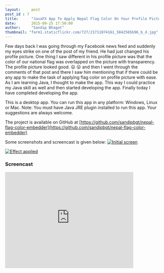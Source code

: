 ```yaml
---
layout:     post
post_id : 7
title:      "JavaFX App To Apply Nepal Flag Color On Your Profile Picture"
date:       2015-09-25 17:50:00
author:     "Sandip Bhagat"
thumbnail: "farm1.staticflickr.com/727/21711074161_5842565b96_b_d.jpg"
---
```


Few days back I was going through my Facebook news feed and suddenly my eyes strike on one of the post of my friend.
He had just changed his profile picture. One thing I saw different in his profile picture was that the color of our national flag was overlapped on the picture with transparency. The profile picture looked good. 😛 😛
and then I went through the comments of that post and there I saw him mentioning that if there could be any app to make the task of applying flag color on profile picture with ease. As I am learning Java, I thought to make the app. This way I could practice my Java skill as well and then started developing the app.
Finally today I have completed developing the app.

This is a desktop app. You can run this app in any platform: Windows, Linux or Mac.
Note: You must have Java JRE plugin installed to run this app.
Your suggestions are always welcome.

The project is available on GitHub at [https://github.com/sandipbgt/nepal-flag-color-embedder](https://github.com/sandipbgt/nepal-flag-color-embedder)

Some screenshots and screencast is given below:
[![Initial screen](https://farm1.staticflickr.com/727/21711074161_5842565b96_b_d.jpg)](https://farm1.staticflickr.com/727/21711074161_5842565b96_b_d.jpg)

[![Effect applied](https://farm6.staticflickr.com/5617/21690372952_0959d5aafa_b_d.jpg)](https://farm6.staticflickr.com/5617/21690372952_0959d5aafa_b_d.jpg)

### Screencast
<iframe width="420" height="315" src="https://www.youtube.com/embed/waZTHEJ5Bhc" frameborder="0" allowfullscreen></iframe>
